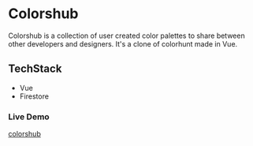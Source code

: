 # Colorshub
Colorshub is a collection of user created color palettes to share between other developers and designers. It's a clone of colorhunt made in Vue.

## TechStack
- Vue
- Firestore

### Live Demo
[colorshub](https://colorshub.netlify.app/)
